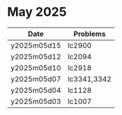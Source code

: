 # May 2025

| Date        | Problems    |
| ----------- | ----------- |
| y2025m05d15 | lc2900      |
| y2025m05d12 | lc2094      |
| y2025m05d10 | lc2918      |
| y2025m05d07 | lc3341,3342 |
| y2025m05d04 | lc1128      |
| y2025m05d03 | lc1007      |
